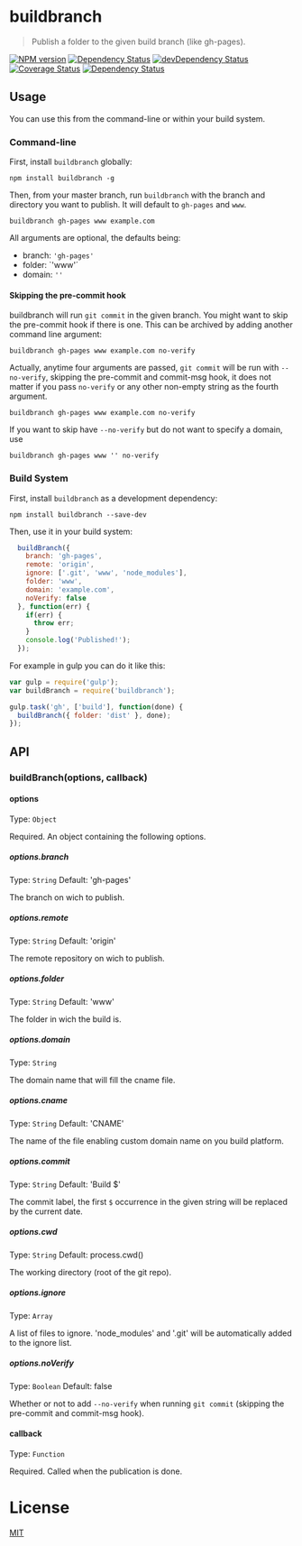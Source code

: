 <!--
# This file is automatically generated by a `metapak`
# module. Do not change it elsewhere, changes would
# be overriden.
-->
# buildbranch
> Publish a folder to the given build branch (like gh-pages).

[![NPM version](https://badge.fury.io/js/buildbranch.svg)](https://npmjs.org/package/buildbranch)
[![Dependency Status](https://david-dm.org/nfroidure/buildbranch.svg)](https://david-dm.org/nfroidure/buildbranch)
[![devDependency Status](https://david-dm.org/nfroidure/buildbranch/dev-status.svg)](https://david-dm.org/nfroidure/buildbranch#info=devDependencies)
[![Coverage Status](https://coveralls.io/repos/nfroidure/buildbranch/badge.svg?branch=master)](https://coveralls.io/r/nfroidure/buildbranch?branch=master)
[![Dependency Status](https://dependencyci.com/github/nfroidure/buildbranch/badge)](https://dependencyci.com/github/nfroidure/buildbranch)

## Usage

You can use this from the command-line or within your build system.

### Command-line

First, install `buildbranch` globally:

```shell
npm install buildbranch -g
```

Then, from your master branch, run `buildbranch` with the branch and directory
 you want to publish. It will default to `gh-pages` and `www`.

```shell
buildbranch gh-pages www example.com
```

All arguments are optional, the defaults being:

* branch: `'gh-pages'`
* folder: `'www'´
* domain: `''`

#### Skipping the pre-commit hook

buildbranch will run `git commit` in the given branch. You might want to skip the pre-commit hook if there is one. This can be archived by adding another command line argument:

```shell
buildbranch gh-pages www example.com no-verify
```

Actually, anytime four arguments are passed, `git commit` will be run with `--no-verify`, skipping the pre-commit and commit-msg hook, it does not matter if you pass `no-verify` or any other non-empty string as the fourth argument.

```shell
buildbranch gh-pages www example.com no-verify
```

If you want to skip have `--no-verify` but do not want to specify a domain, use

```shell
buildbranch gh-pages www '' no-verify
```

### Build System

First, install `buildbranch` as a development dependency:

```shell
npm install buildbranch --save-dev
```

Then, use it in your build system:

```javascript
  buildBranch({
    branch: 'gh-pages',
    remote: 'origin',
    ignore: ['.git', 'www', 'node_modules'],
    folder: 'www',
    domain: 'example.com',
    noVerify: false
  }, function(err) {
    if(err) {
      throw err;
    }
    console.log('Published!');
  });
```

For example in gulp you can do it like this:

```javascript
var gulp = require('gulp');
var buildBranch = require('buildbranch');

gulp.task('gh', ['build'], function(done) {
  buildBranch({ folder: 'dist' }, done);
});
```

## API

### buildBranch(options, callback)

#### options
Type: `Object`

Required. An object containing the following options.

##### options.branch
Type: `String`
Default: 'gh-pages'

The branch on wich to publish.

##### options.remote
Type: `String`
Default: 'origin'

The remote repository on wich to publish.

##### options.folder
Type: `String`
Default: 'www'

The folder in wich the build is.

##### options.domain
Type: `String`

The domain name that will fill the cname file.

##### options.cname
Type: `String`
Default: 'CNAME'

The name of the file enabling custom domain name on you build platform.

##### options.commit
Type: `String`
Default: 'Build $'

The commit label, the first `$` occurrence in the given string will be replaced
 by the current date.

##### options.cwd
Type: `String`
Default: process.cwd()

The working directory (root of the git repo).

##### options.ignore
Type: `Array`

A list of files to ignore. 'node_modules' and '.git' will be automatically
 added to the ignore list.

##### options.noVerify
Type: `Boolean`
Default: false

Whether or not to add `--no-verify` when running `git commit` (skipping the pre-commit and commit-msg hook).

#### callback
Type: `Function`

Required. Called when the publication is done.

# License
[MIT](https://github.com/nfroidure/buildbranch/blob/master/LICENSE)

